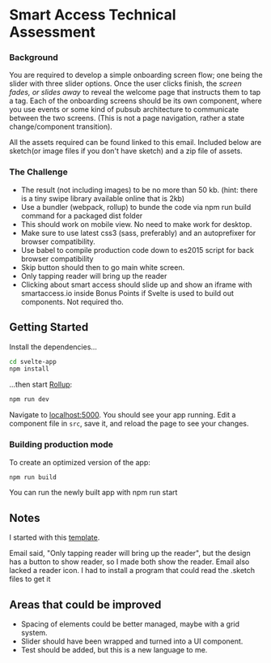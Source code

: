 # Smart Access Technical Assessment

### Background

You are required to develop a simple onboarding screen flow; one being the slider with three slider options. Once the user clicks finish, the _screen fades, or slides away_ to reveal the welcome page that instructs them to tap a tag. Each of the onboarding screens should be its own component, where you use events or some kind of pubsub architecture to communicate between the two screens. (This is not a page navigation, rather a state change/component transition).

All the assets required can be found linked to this email. Included below are sketch(or image files if you don't have sketch) and a zip file of assets.

### The Challenge

- The result (not including images) to be no more than 50 kb. (hint: there is a tiny swipe library available online that is 2kb)
- Use a bundler (webpack, rollup) to bunde the code via npm run build command for a packaged dist folder
- This should work on mobile view. No need to make work for desktop.
- Make sure to use latest css3 (sass, preferably) and an autoprefixer for browser compatibility.
- Use babel to compile production code down to es2015 script for back browser compatibility
- Skip button should then to go main white screen.
- Only tapping reader will bring up the reader
- Clicking about smart access should slide up and show an iframe with smartaccess.io inside Bonus Points if Svelte is used to build out components. Not required tho.

## Getting Started

Install the dependencies...

```bash
cd svelte-app
npm install
```

...then start [Rollup](https://rollupjs.org):

```bash
npm run dev
```

Navigate to [localhost:5000](http://localhost:5000). You should see your app running. Edit a component file in `src`, save it, and reload the page to see your changes.

### Building production mode

To create an optimized version of the app:

```bash
npm run build
```

You can run the newly built app with npm run start

## Notes

I started with this [template](https://github.com/sveltejs/template).

Email said, "Only tapping reader will bring up the reader", but the design has a button to show reader, so I made both show the reader. Email also lacked a reader icon. I had to install a program that could read the .sketch files to get it

## Areas that could be improved

- Spacing of elements could be better managed, maybe with a grid system.
- Slider should have been wrapped and turned into a UI component.
- Test should be added, but this is a new language to me.
